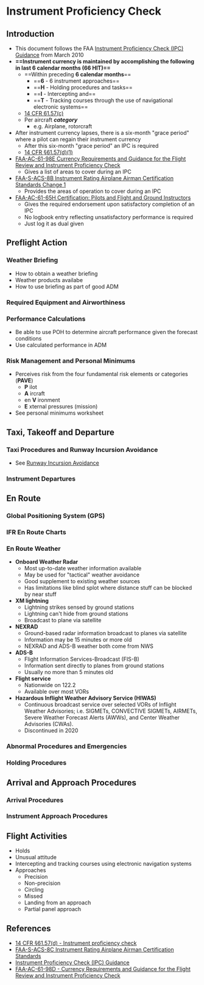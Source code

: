 # Instrument Proficiency Check

## Introduction

* This document follows the FAA [Instrument Proficiency Check (IPC) Guidance](https://www.faasafety.gov/files/events/EA/EA03/2018/EA0382492/IPC_Guidance.pdf) from March 2010
* **==Instrument currency is maintained by accomplishing the following in last 6 calendar months (66 HIT)==**
  * ==Within preceding **6 calendar months**==
    * ==**6** - 6 instrument approaches==
    * ==**H** - Holding procedures and tasks==
    * ==**I** - Intercepting and==
    * ==**T** - Tracking courses through the use of navigational electronic systems==
  * [14 CFR 61.57(c)](https://www.ecfr.gov/current/title-14/chapter-I/subchapter-D/part-61/subpart-A/section-61.57#p-61.57(c))
  * Per aircraft ***category***
    * e.g. Airplane, rotorcraft
* After instrument currency lapses, there is a six-month "grace period" where a pilot can regain their instrument currency
  * After this six-month "grace period" an IPC is required
  * [14 CFR &sect;61.57(d)(1)](https://www.ecfr.gov/current/title-14/part-61/section-61.57#p-61.57(d)(1))
* [FAA-AC-61-98E Currency Requirements and Guidance for the Flight Review and Instrument Proficiency Check](https://www.faa.gov/documentLibrary/media/Advisory_Circular/AC_61-98E.pdf)
  * Gives a list of areas to cover during an IPC
* [FAA-S-ACS-8B Instrument Rating Airplane Airman Certification Standards Change 1](https://www.faa.gov/sites/faa.gov/files/training_testing/testing/acs/instrument_rating_acs_change_1.pdf)
  * Provides the areas of operation to cover during an IPC
* [FAA-AC-61-65H Certification: Pilots and Flight and Ground Instructors](https://www.faa.gov/regulations_policies/advisory_circulars/index.cfm/go/document.information/documentID/1034129)
  * Gives the required endorsement upon satisfactory completion of an IPC
  * No logbook entry reflecting unsatisfactory performance is required
  * Just log it as dual given

## Preflight Action

<!--@include: ./docs/src/includes/preflight-information.md-->

### Weather Briefing

* How to obtain a weather briefing
* Weather products availabe
* How to use briefing as part of good ADM

### Required Equipment and Airworthiness

<!--@include: ./docs/src/includes/equipment-requirements.md | shift:3-->
<!--@include: ./docs/src/includes/airworthiness-inop-equipment.md | shift:3-->
<!--@include: ./docs/src/includes/inspections-required.md | shift:3-->

### Performance Calculations

* Be able to use POH to determine aircraft performance given the forecast conditions
* Use calculated performance in ADM

<!--@include: ./docs/src/includes/ifr-alternates.md-->

### Risk Management and Personal Minimums

* Perceives risk from the four fundamental risk elements or categories (**PAVE**)
  * **P** ilot
  * **A** ircraft
  * en **V** ironment
  * **E** xternal pressures (mission)
* See personal minimums worksheet

## Taxi, Takeoff and Departure

### Taxi Procedures and Runway Incursion Avoidance

* See [Runway Incursion Avoidance](/cfi/tsa/runway-incursions)

### Instrument Departures

<!--@include: ./docs/src/includes/departure-procedures.md | shift:3-->

## En Route

### Global Positioning System (GPS)

<!--@include: ./docs/src/includes/satellite-based-navigation-minus-vor.md | shift:3-->

### IFR En Route Charts

<!--@include: ./docs/src/includes/ifr-en-route.md | shift:3-->

### En Route Weather

* **Onboard Weather Radar**
  * Most up-to-date weather information available
  * May be used for "tactical" weather avoidance
  * Good supplement to existing weather sources
  * Has limitations like blind splot where distance stuff can be blocked by near stuff
* **XM lightning**
  * Lightning strikes sensed by ground stations
  * Lightning can't hide from ground stations
  * Broadcast to plane via satellite
* **NEXRAD**
  * Ground-based radar information broadcast to planes via satellite
  * Information may be 15 minutes or more old
  * NEXRAD and ADS-B weather both come from NWS
* **ADS-B**
  * Flight Information Services-Broadcast (FIS-B)
  * Information sent directly to planes from ground stations
  * Usually no more than 5 minutes old
* **Flight service**
  * Nationwide on 122.2
  * Available over most VORs
* **Hazardous Inflight Weather Advisory Service (HIWAS)**
  * Continuous broadcast service over selected VORs of Inflight Weather Advisories; i.e. SIGMETs, CONVECTIVE SIGMETs, AIRMETs, Severe Weather Forecast Alerts (AWWs), and Center Weather Advisories (CWAs).
  * Discontinued in 2020

### Abnormal Procedures and Emergencies

<!--@include: ./docs/src/includes/ifr-equipment-failure.md | shift:3-->

### Holding Procedures

<!--@include: ./docs/src/includes/holding.md | shift:3-->

## Arrival and Approach Procedures

### Arrival Procedures

<!--@include: ./docs/src/includes/arrival-procedures.md | shift:3-->

### Instrument Approach Procedures

<!--@include: ./docs/src/cfii/approaches/overview.md | shift:3-->
<!--@include: ./docs/src/cfii/approaches/precision.md | shift:3-->
<!--@include: ./docs/src/cfii/approaches/nonprecision.md | shift:3-->

## Flight Activities

* Holds
* Unusual attitude
* Intercepting and tracking courses using electronic navigation systems
* Approaches
  * Precision
  * Non-precision
  * Circling
  * Missed
  * Landing from an approach
  * Partial panel approach

## References

* [14 CFR &sect;61.57(d) - Instrument proficiency check](https://www.ecfr.gov/current/title-14/part-61/section-61.57#p-61.57(d))
* [FAA-S-ACS-8C Instrument Rating Airplane Airman Certification Standards](https://www.faa.gov/training_testing/testing/acs/instrument_rating_airplane_acs_8.pdf)
* [Instrument Proficiency Check (IPC) Guidance](https://www.faasafety.gov/files/events/EA/EA03/2018/EA0382492/IPC_Guidance.pdf)
* [FAA-AC-61-98D - Currency Requirements and Guidance for the Flight Review and Instrument Proficiency Check](https://www.faa.gov/regulations_policies/advisory_circulars/index.cfm/go/document.information/documentid/1033391)
